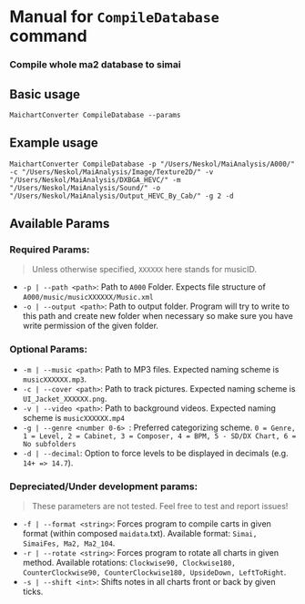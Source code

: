 # Manual for `CompileDatabase` command
### Compile whole ma2 database to simai
## Basic usage
    MaichartConverter CompileDatabase --params
## Example usage
    MaichartConverter CompileDatabase -p "/Users/Neskol/MaiAnalysis/A000/" -c "/Users/Neskol/MaiAnalysis/Image/Texture2D/" -v "/Users/Neskol/MaiAnalysis/DXBGA_HEVC/" -m "/Users/Neskol/MaiAnalysis/Sound/" -o "/Users/Neskol/MaiAnalysis/Output_HEVC_By_Cab/" -g 2 -d
## Available Params
### Required Params:
> Unless otherwise specified, `XXXXXX` here stands for musicID.
- `-p | --path <path>`: Path to `A000` Folder. Expects file structure of `A000/music/musicXXXXXX/Music.xml`
- `-o | --output <path>`: Path to output folder. Program will try to write to this path and create new folder when necessary so make sure you have write permission of the given folder.

### Optional Params:
- `-m | --music <path>`: Path to MP3 files. Expected naming scheme is `musicXXXXXX.mp3`.
- `-c | --cover <path>`: Path to track pictures. Expected naming scheme is `UI_Jacket_XXXXXX.png`.
- `-v | --video <path>`: Path to background videos. Expected naming scheme is `musicXXXXXX.mp4`
- `-g | --genre <number 0-6> `: Preferred categorizing scheme.
`0 = Genre, 1 = Level, 2 = Cabinet, 3 = Composer, 4 = BPM, 5 - SD/DX Chart, 6 = No subfolders`
- `-d | --decimal`: Option to force levels to be displayed in decimals (e.g. `14+ => 14.7`).

### Depreciated/Under development params:
> These parameters are not tested. Feel free to test and report issues!
- `-f | --format <string>`: Forces program to compile carts in given format (within composed `maidata`.txt). Available format: `Simai, SimaiFes, Ma2, Ma2_104`.
- `-r | --rotate <string>`: Forces program to rotate all charts in given method. Available rotations: `Clockwise90, Clockwise180, CounterClockwise90, CounterClockwise180, UpsideDown, LeftToRight`.
- `-s | --shift <int>`: Shifts notes in all charts front or back by given ticks.
